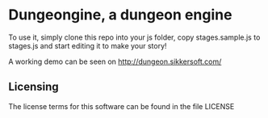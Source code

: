 Dungeongine, a dungeon engine
==============================
To use it, simply clone this repo into your js folder, copy stages.sample.js to stages.js and start editing it to make your story!

A working demo can be seen on http://dungeon.sikkersoft.com/

Licensing
---------
The license terms for this software can be found in the file LICENSE
